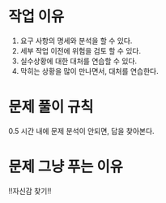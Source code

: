 # 작업 이유
1. 요구 사항의 명세와 분석을 할 수 있다.
1. 세부 작업 이전에 위험을 검토 할 수 있다.
1. 실수상황에 대한 대처를 연습할 수 있다. 
1. 막히는 상황을 많이 만나면서, 대처를 연습한다. 

# 문제 풀이 규칙
0.5 시간 내에 문제 분석이 안되면, 답을 찾아본다.

# 문제 그냥 푸는 이유
!!자신감 찾기!!
